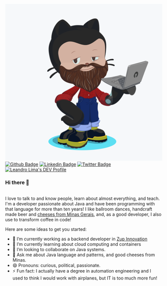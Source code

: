 ![octocat](octocat.png)
[![Github Badge](https://img.shields.io/badge/-Github-000?style=flat-square&logo=Github&logoColor=white&link=https://github.com/leandrostl)](https://github.com/leandrostl)
[![Linkedin Badge](https://img.shields.io/badge/-LinkedIn-blue?style=flat-square&logo=Linkedin&logoColor=white&link=https://www.linkedin.com/in/leandro.stlima/)](https://www.linkedin.com/in/leandro.stlima/)
[![Twitter Badge](https://img.shields.io/twitter/url?url=https%3A%2F%2Ftwitter.com%2Fleandrostl)](https://twitter.com/leandrostl)
<a href="https://dev.to/leandrostl">
  <img src="https://d2fltix0v2e0sb.cloudfront.net/dev-badge.svg" alt="Leandro Lima's DEV Profile" height="20" width="20">
</a>
<br/>

### Hi there 👋
<br />
I love to talk to and know people, learn about almost everything, and teach. I'm a developer passionate about Java and have been programming with that language for more than ten years! I like ballroom dances, handcraft made beer and <a href="https://portaldoqueijo.com.br/gastronomia/harmonizacao/2017/05/15/sugestao-queijo-do-serro">cheeses from Minas Gerais</a>, and, as a good developer, I also use to transform coffee in code!

Here are some ideas to get you started:

- 🔭 I’m currently working as a backend developer in [Zup Innovation](https://www.zup.com.br/en)
- 🌱 I’m currently learning about cloud computing and containers
- 👯 I’m looking to collaborate on Java systems.
- 💬 Ask me about Java language and patterns, and good cheeses from Minas.
- 😄 Pronouns: curious, political, passionate.
- ⚡ Fun fact: I actually have a degree in automation engineering and I used to think I would work with airplanes, but IT is too much more fun!
